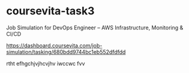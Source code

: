 # coursevita-task3

Job Simulation for DevOps Engineer – AWS Infrastructure, Monitoring & CI/CD

https://dashboard.coursevita.com/job-simulation/tasking/680bdd9744bc1eb552dfdfdd





rtht
efhgchjvjhcvjhv
iwccwc
fvv
